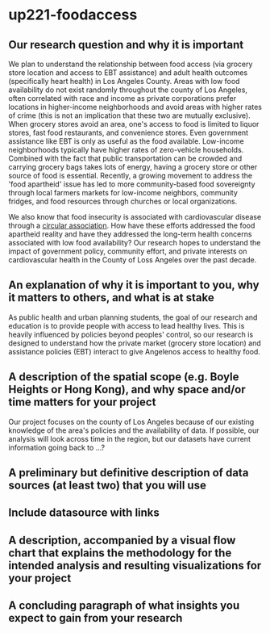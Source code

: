 # up221-foodaccess

## Our research question and why it is important
We plan to understand the relationship between food access (via grocery store location and access to EBT assistance) and adult health outcomes (specifically heart health) in Los Angeles County. Areas with low food availability do not exist randomly throughout the county of Los Angeles, often correlated with race and income as private corporations prefer locations in higher-income neighborhoods and avoid areas with higher rates of crime (this is not an implication that these two are mutually exclusive). When grocery stores avoid an area, one's access to food is limited to liquor stores, fast food restaurants, and convenience stores. Even government assistance like EBT is only as useful as the food available. Low-income neighborhoods typically have higher rates of zero-vehicle households. Combined with the fact that public transportation can be crowded and carrying grocery bags takes lots of energy, having a grocery store or other source of food is essential. Recently, a growing movement to address the 'food apartheid' issue has led to more community-based food sovereignty through local farmers markets for low-income neighbors, community fridges, and food resources through churches or local organizations. 

We also know that food insecurity is associated with cardiovascular disease through a [circular association](https://www.ncbi.nlm.nih.gov/pmc/articles/PMC8702994/#:~:text=Individuals%20with%20very%20low%20food,higher%20likelihood%20of%20cardiovascular%20mortality.). How have these efforts addressed the food apartheid reality and have they addressed the long-term health concerns associated with low food availability? Our research hopes to understand the impact of government policy, community effort, and private interests on cardiovascular health in the County of Loss Angeles over the past decade.

## An explanation of why it is important to you, why it matters to others, and what is at stake
As public health and urban planning students, the goal of our research and education is to provide people with access to lead healthy lives. This is heavily influenced by policies beyond peoples' control, so our research is designed to understand how the private market (grocery store location) and assistance policies (EBT) interact to give Angelenos access to healthy food.

## A description of the spatial scope (e.g. Boyle Heights or Hong Kong), and why space and/or time matters for your project
Our project focuses on the county of Los Angeles because of our existing knowledge of the area's policies and the availability of data. If possible, our analysis will look across time in the region, but our datasets have current information going back to ...?

## A preliminary but definitive description of data sources (at least two) that you will use

## Include datasource with links

## A description, accompanied by a visual flow chart that explains the methodology for the intended analysis and resulting visualizations for your project

## A concluding paragraph of what insights you expect to gain from your research
